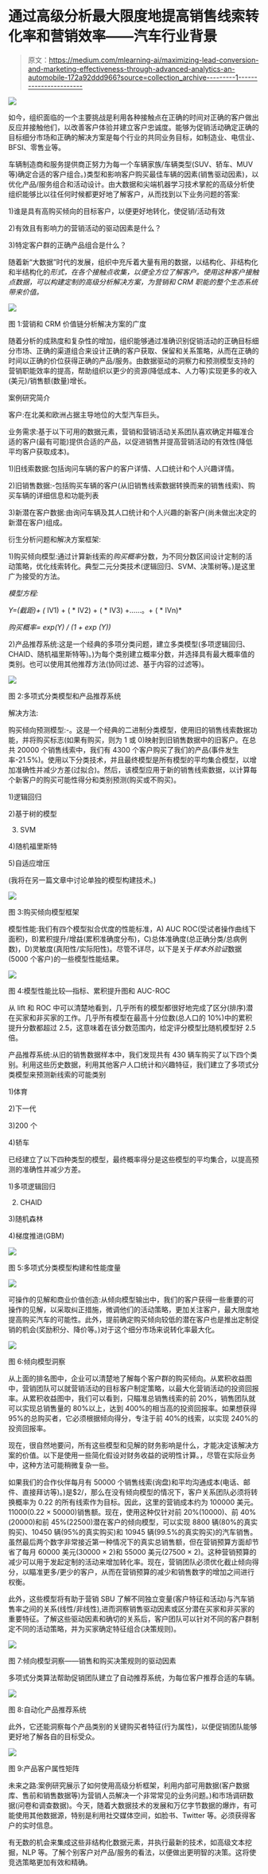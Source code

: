 # 通过高级分析最大限度地提高销售线索转化率和营销效率——汽车行业背景

> 原文：<https://medium.com/mlearning-ai/maximizing-lead-conversion-and-marketing-effectiveness-through-advanced-analytics-an-automobile-172a92ddd966?source=collection_archive---------1----------------------->

![](img/d2607f0dc9e2cea26036d26c7ee58359.png)

如今，组织面临的一个主要挑战是利用各种接触点在正确的时间对正确的客户做出反应并接触他们，以改善客户体验并建立客户忠诚度。能够为促销活动确定正确的目标细分市场和正确的解决方案是每个行业的共同业务目标，如制造业、电信业、BFSI、零售业等。

车辆制造商和服务提供商正努力为每一个车辆家族/车辆类型(SUV、轿车、MUV 等)确定合适的客户组合。)类型和影响客户购买最佳车辆的因素(销售驱动因素)，以优化产品/服务组合和活动设计。由大数据和尖端机器学习技术掌舵的高级分析使组织能够比以往任何时候都更好地了解客户，从而找到以下业务问题的答案:

1)谁是具有高购买倾向的目标客户，以便更好地转化，使促销/活动有效

2)有效且有影响力的营销活动的驱动因素是什么？

3)特定客户群的正确产品组合是什么？

随着新“大数据”时代的发展，组织中充斥着大量有用的数据，以结构化、非结构化和半结构化的*形式，在各个接触点收集，以便全方位了解客户。使用这种客户接触点数据，可以构建定制的高级分析解决方案，为营销和 CRM 职能的整个生态系统带来价值。*

![](img/0bc867f6b01aebf756e3509ce4f854bc.png)

图 1:营销和 CRM 价值链分析解决方案的广度

随着分析的成熟度和复杂性的增加，组织能够通过准确识别促销活动的正确目标细分市场、正确的渠道组合来设计正确的客户获取、保留和关系策略，从而在正确的时间以正确的价位获得正确的产品/服务。由数据驱动的洞察力和预测模型支持的营销职能效率的提高，帮助组织以更少的资源(降低成本、人力等)实现更多的收入(美元)/销售额(数量)增长。

案例研究简介

客户:在北美和欧洲占据主导地位的大型汽车巨头。

业务需求:基于以下可用的数据元素，营销和营销活动关系团队喜欢确定并瞄准合适的客户(最有可能)提供合适的产品，以促进销售并提高营销活动的有效性(降低平均客户获取成本)。

1)旧线索数据:包括询问车辆的客户的客户详情、人口统计和个人兴趣详情。

2)旧销售数据:-包括购买车辆的客户(从旧销售线索数据转换而来的销售线索)、购买车辆的详细信息和功能列表

3)新潜在客户数据:由询问车辆及其人口统计和个人兴趣的新客户(尚未做出决定的新潜在客户)组成。

衍生分析问题和解决方案框架:

1)购买倾向模型:通过计算新线索的*购买概率*分数，为不同分数区间设计定制的活动策略，优化线索转化。典型二元分类技术(逻辑回归、SVM、决策树等。)是这里广为接受的方法。

*模型方程:*

*Y=(截距)+ (* IV1) + ( * IV2) + ( * IV3) +……。+ ( * IVn)*

*购买概率= exp(Y) / (1 + exp (Y))*

2)产品推荐系统:这是一个经典的多项分类问题，建立多类模型(多项逻辑回归、CHAID、随机福里斯特等)。)为每个类别建立概率分数，并选择具有最大概率值的类别。也可以使用其他推荐方法(协同过滤、基于内容的过滤等)。

![](img/bd2a87a562e03eb9fedd7e4c3942fdad.png)

图 2:多项式分类模型和产品推荐系统

解决方法:

购买倾向预测模型:-。这是一个经典的二进制分类模型，使用旧的销售线索数据功能，并将购买标志(如果有购买，则为 1 或 0)映射到旧销售数据中的旧客户。在总共 20000 个销售线索中，我们有 4300 个客户购买了我们的产品(事件发生率-21.5%)。使用以下分类技术，并且最终模型是所有模型的平均集合模型，以增加准确性并减少方差(过拟合)。然后，该模型应用于新的销售线索数据，以计算每个新客户的购买可能性得分和类别预测(购买或不购买)。

1)逻辑回归

2)基于树的模型

3) SVM

4)随机福里斯特

5)自适应增压

(我将在另一篇文章中讨论单独的模型构建技术。)

![](img/f9fb5256b1064970085e07d61d43ade0.png)

图 3:购买倾向模型框架

模型性能:我们有四个模型拟合优度的性能标准，A) AUC ROC(受试者操作曲线下面积)，B)累积提升/增益(累积准确度分布)，C)总体准确度(总正确分类/总病例数)，D)灵敏度(真阳性/实际阳性)。尽管不详尽，以下是关于*样本外验证*数据(5000 个客户)的一些模型性能结果。

![](img/bf7592e8a2b3b14499fbbb09ee2ec47c.png)

图 4:模型性能比较—指标、累积提升图和 AUC-ROC

从 lift 和 ROC 中可以清楚地看到，几乎所有的模型都很好地完成了区分(排序)潜在买家和非买家的工作。几乎所有模型在最高十分位数(总人口的 10%)中的累积提升分数都超过 2.5，这意味着在该分数范围内，给定评分模型比随机模型好 2.5 倍。

产品推荐系统:从旧的销售数据样本中，我们发现共有 430 辆车购买了以下四个类别。利用这些历史数据，利用其他客户人口统计和兴趣特征，我们建立了多项式分类模型来预测新线索的可能类别

1)体育

2)下一代

3)200 个

4)轿车

已经建立了以下四种类型的模型，最终概率得分是这些模型的平均集合，以提高预测的准确性并减少方差。

1)多项逻辑回归

2) CHAID

3)随机森林

4)梯度推进(GBM)

![](img/d0eaf9a93fbed3b4e3f3402f41423ea2.png)

图 5:多项式分类模型构建和性能度量

![](img/913a1f07d5c87279ae26eafbf475db21.png)

可操作的见解和商业价值创造:从倾向模型输出中，我们的客户获得一些重要的可操作的见解，以采取纠正措施，微调他们的活动策略，更加关注客户，最大限度地提高购买汽车的可能性。此外，提前确定购买倾向较低的潜在客户也是推出定制促销的机会(奖励积分、降价等。)对于这个细分市场来说转化率最大化。

![](img/81ffa13cc678ce99c61474b8708e30d9.png)

图 6:倾向模型洞察

从上面的排名图中，企业可以清楚地了解每个客户群的购买倾向。从累积收益图中，营销团队可以就营销活动的目标客户制定策略，以最大化营销活动的投资回报率。从累积收益图中，我们可以看到，只瞄准总销售线索的前 20%，销售团队就可以实现总销售量的 80%以上，达到 400%的相当高的投资回报率。如果想获得 95%的总购买者，它必须根据倾向得分，专注于前 40%的线索，以实现 240%的投资回报率。

现在，很自然地要问，所有这些模型和见解的财务影响是什么，才能决定该解决方案的价值。以下是使用一些简化假设对财务收益的说明性计算。，尽管在实际业务中，这种方法可能稍微复杂一些。

如果我们的合作伙伴每月有 50000 个销售线索(询盘)和平均沟通成本(电话、邮件、直接拜访等)。)是$2/，那么在没有倾向模型的情况下，客户关系团队必须将转换概率为 0.22 的所有线索作为目标。因此，这里的营销成本约为 100000 美元。11000(0.22 × 50000)销售额。现在，使用这种仅针对前 20%(10000)、前 40%(20000)和前 45%(22500)潜在客户的倾向模型，可以实现 8800 辆(80%的真实购买)、10450 辆(95%的真实购买)和 10945 辆(99.5%的真实购买)的汽车销售。虽然最后两个数字非常接近第一种情况下的真实总销售额，但在营销预算方面却节省了每月 60000 美元(30000 × 2)和 55000 美元(27500 × 2)。这种营销预算的减少可以用于发起定制的活动来增加转化率。现在，营销团队必须优化截止倾向得分，以瞄准更多/更少的客户，从而在营销预算的减少和销售数字的增加之间进行权衡。

此外，这些模型将有助于营销 SBU 了解不同独立变量(客户特征和活动)与汽车销售率之间的关系(线性/非线性),进而洞察销售驱动因素或区分潜在买家和非买家的重要特征。了解这些驱动因素和确切的关系后，客户团队可以针对不同的客户群制定不同的活动策略，并为买家确定特征组合(决策规则)。

![](img/a5efcb743074a9732c0c17b81868464a.png)

图 7:倾向模型洞察——销售和购买决策规则的驱动因素

多项式分类算法帮助促销团队建立了自动推荐系统，为每位客户推荐合适的车辆。

![](img/fa6074032eb59586c3296d25b301909d.png)

图 8:自动化产品推荐系统

此外，它还能洞察每个产品类别的关键购买者特征(行为属性)，以便促销团队能够更好地了解各自的目标受众。

![](img/4430afc90bd71eb435c86e3775cd2cb7.png)

图 9:产品客户属性矩阵

未来之路:案例研究展示了如何使用高级分析框架，利用内部可用数据(客户数据库、售前和销售数据等)为营销人员解决一个非常常见的业务问题。)和市场调研数据(问卷和调查数据)。今天，随着大数据技术的发展和万亿字节数据的爆炸，有可能使用其他数据源，特别是利用社交媒体空间，如脸书、Twitter 等。必须获得客户的实时信息。

有无数的机会来集成这些非结构化数据元素，并执行最新的技术，如高级文本挖掘，NLP 等。了解个别客户对产品/服务的看法，以便做出更明智的决策。这将使竞选策略更加有效和精确。